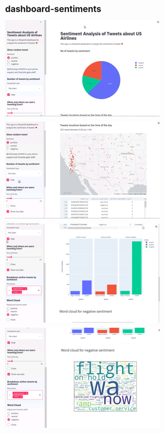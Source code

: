 # dashboard-sentiments

![](/img/Capture.PNG)


![](/img/Capture1.PNG)


![](/img/Capture2.PNG)


![](/img/Capture3.PNG)
